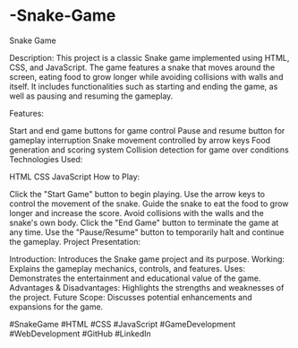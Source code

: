 # -Snake-Game


Snake Game

Description:
This project is a classic Snake game implemented using HTML, CSS, and JavaScript. 
The game features a snake that moves around the screen, eating food to grow longer while avoiding collisions with walls and itself. 
It includes functionalities such as starting and ending the game, as well as pausing and resuming the gameplay.

Features:

Start and end game buttons for game control
Pause and resume button for gameplay interruption
Snake movement controlled by arrow keys
Food generation and scoring system
Collision detection for game over conditions
Technologies Used:

HTML
CSS
JavaScript
How to Play:

Click the "Start Game" button to begin playing.
Use the arrow keys to control the movement of the snake.
Guide the snake to eat the food to grow longer and increase the score.
Avoid collisions with the walls and the snake's own body.
Click the "End Game" button to terminate the game at any time.
Use the "Pause/Resume" button to temporarily halt and continue the gameplay.
Project Presentation:

Introduction: Introduces the Snake game project and its purpose.
Working: Explains the gameplay mechanics, controls, and features.
Uses: Demonstrates the entertainment and educational value of the game.
Advantages & Disadvantages: Highlights the strengths and weaknesses of the project.
Future Scope: Discusses potential enhancements and expansions for the game.


#SnakeGame #HTML #CSS #JavaScript #GameDevelopment #WebDevelopment #GitHub #LinkedIn
